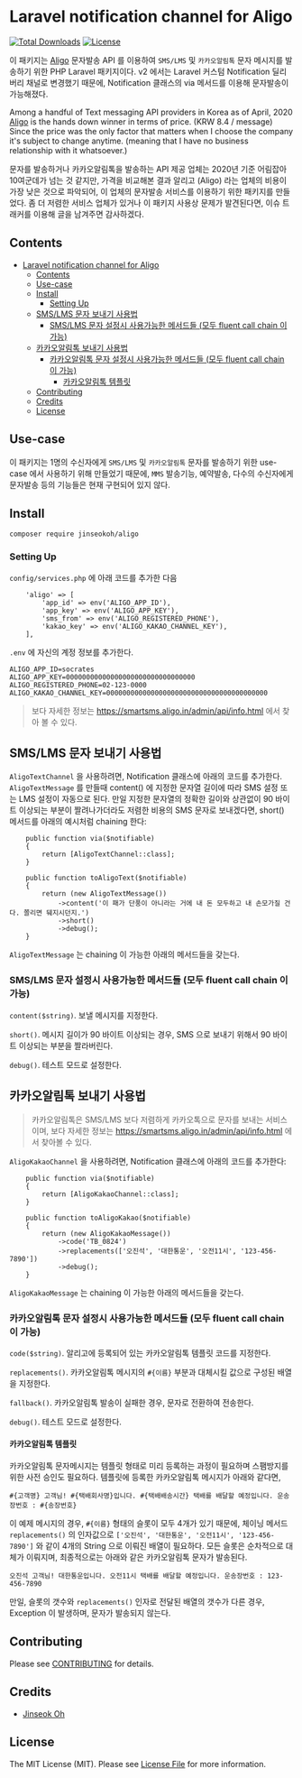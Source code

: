 # Laravel notification channel for Aligo

[![Total Downloads](https://poser.pugx.org/jinseokoh/aligo/downloads)](https://packagist.org/packages/jinseokoh/aligo)
[![License](https://poser.pugx.org/jinseokoh/aligo/license)](https://packagist.org/packages/jinseokoh/aligo)

이 패키지는 [Aligo](https://smartsms.aligo.in/) 문자발송 API 를 이용하여 `SMS/LMS` 및 `카카오알림톡` 문자 메시지를 발송하기 위한 PHP Laravel 패키지이다. v2 에서는 Laravel 커스텀 Notification 딜리버리 채널로 변경했기 때문에, Notification 클래스의 via 메서드를 이용해 문자발송이 가능해졌다.  

Among a handful of Text messaging API providers in Korea as of April, 2020 [Aligo](https://smartsms.aligo.in/) is the hands down winner in terms of price. (KRW 8.4 / message) Since the price was the only factor that matters when I choose the company it's subject to change anytime. (meaning that I have no business relationship with it whatsoever.) 

문자를 발송하거나 카카오알림톡을 발송하는 API 제공 업체는 2020년 기준 어림잡아 10여군데가 넘는 것 같지만, 가격을 비교해본 결과 알리고 (Aligo) 라는 업체의 비용이 가장 낮은 것으로 파악되어, 이 업체의 문자발송 서비스를 이용하기 위한 패키지를 만들었다. 좀 더 저렴한 서비스 업체가 있거나 이 패키지 사용상 문제가 발견된다면, 이슈 트래커를 이용해 글을 남겨주면 감사하겠다.

## Contents

- [Laravel notification channel for Aligo](#laravel-notification-channel-for-aligo)
  - [Contents](#contents)
  - [Use-case](#use-case)
  - [Install](#install)
    - [Setting Up](#setting-up)
  - [SMS/LMS 문자 보내기 사용법](#smslms-문자-보내기-사용법)
    - [SMS/LMS 문자 설정시 사용가능한 메서드들 (모두 fluent call chain 이 가능)](#smslms-문자-설정시-사용가능한-메서드들-모두-fluent-call-chain-이-가능)
  - [카카오알림톡 보내기 사용법](#카카오알림톡-보내기-사용법)
    - [카카오알림톡 문자 설정시 사용가능한 메서드들 (모두 fluent call chain 이 가능)](#카카오알림톡-문자-설정시-사용가능한-메서드들-모두-fluent-call-chain-이-가능)
      - [카카오알림톡 템플릿](#카카오알림톡-템플릿)
  - [Contributing](#contributing)
  - [Credits](#credits)
  - [License](#license)

## Use-case

이 패키지는 1명의 수신자에게 `SMS/LMS` 및 `카카오알림톡` 문자를 발송하기 위한 use-case 에서 사용하기 위해 만들었기 때문에, `MMS` 발송기능, 예약발송, 다수의 수신자에게 문자발송 등의 기능들은 현재 구현되어 있지 않다.  

## Install

```
composer require jinseokoh/aligo
```

### Setting Up

`config/services.php` 에 아래 코드를 추가한 다음

```
    'aligo' => [
        'app_id' => env('ALIGO_APP_ID'),
        'app_key' => env('ALIGO_APP_KEY'),
        'sms_from' => env('ALIGO_REGISTERED_PHONE'),
        'kakao_key' => env('ALIGO_KAKAO_CHANNEL_KEY'),
    ],
```
    
`.env` 에 자신의 계정 정보를 추가한다. 

```
ALIGO_APP_ID=socrates
ALIGO_APP_KEY=00000000000000000000000000000000
ALIGO_REGISTERED_PHONE=02-123-0000
ALIGO_KAKAO_CHANNEL_KEY=0000000000000000000000000000000000000000
```

> 보다 자세한 정보는 https://smartsms.aligo.in/admin/api/info.html 에서 찾아 볼 수 있다.

## SMS/LMS 문자 보내기 사용법

`AligoTextChannel` 을 사용하려면, Notification 클래스에 아래의 코드를 추가한다. `AligoTextMessage` 를 만들때 content() 에 지정한 문자열 길이에 따라 SMS 설정 또는 LMS 설정이 자동으로 된다. 만일 지정한 문자열의 정확한 길이와 상관없이 90 바이트 이상되는 부분이 짤려나가더라도 저렴한 비용의 SMS 문자로 보내겠다면, short() 메서드를 아래의 예시처럼 chaining 한다:

```
    public function via($notifiable)
    {
        return [AligoTextChannel::class];
    }
 
    public function toAligoText($notifiable)
    {
        return (new AligoTextMessage())
            ->content('이 패가 단풍이 아니라는 거에 내 돈 모두하고 내 손모가질 건다. 쫄리면 뒈지시던지.')
            ->short()
            ->debug();
    }
```

`AligoTextMessage` 는 chaining 이 가능한 아래의 메서드들을 갖는다.

### SMS/LMS 문자 설정시 사용가능한 메서드들 (모두 fluent call chain 이 가능)

``content($string)``. 보낼 메시지를 지정한다.

``short()``. 메시지 길이가 90 바이트 이상되는 경우, SMS 으로 보내기 위해서 90 바이트 이상되는 부분을 짤라버린다.

``debug()``. 테스트 모드로 설정한다.

## 카카오알림톡 보내기 사용법
 
> 카카오알림톡은 SMS/LMS 보다 저렴하게 카카오톡으로 문자를 보내는 서비스이며, 보다 자세한 정보는 https://smartsms.aligo.in/admin/api/info.html 에서 찾아볼 수 있다.

`AligoKakaoChannel` 을 사용하려면, Notification 클래스에 아래의 코드를 추가한다:
```
    public function via($notifiable)
    {
        return [AligoKakaoChannel::class];
    }
 
    public function toAligoKakao($notifiable)
    {
        return (new AligoKakaoMessage())
            ->code('TB_0824')
            ->replacements(['오진석', '대한통운', '오전11시', '123-456-7890'])
            ->debug();
    }
```

`AligoKakaoMessage` 는 chaining 이 가능한 아래의 메서드들을 갖는다.

### 카카오알림톡 문자 설정시 사용가능한 메서드들 (모두 fluent call chain 이 가능)

``code($string)``. 알리고에 등록되어 있는 카카오알림톡 템플릿 코드를 지정한다.

``replacements()``. 카카오알림톡 메시지의 `#{이름}` 부분과 대체시킬 값으로 구성된 배열을 지정한다.  

``fallback()``. 카카오알림톡 발송이 실패한 경우, 문자로 전환하여 전송한다.

``debug()``. 테스트 모드로 설정한다.

#### 카카오알림톡 템플릿

카카오알림톡 문자메시지는 템플릿 형태로 미리 등록하는 과정이 필요하며 스팸방지를 위한 사전 승인도 필요하다. 템플릿에 등록한 카카오알림톡 메시지가 아래와 같다면,

```
#{고객명} 고객님! #{택배회사명}입니다. #{택배배송시간} 택배를 배달할 예정입니다. 운송장번호 : #{송장번호}
```

이 예제 메시지의 경우, `#{이름}` 형태의 슬롯이 모두 4개가 있기 때문에, 체이닝 메서드 `replacements()` 의 인자값으로
`['오진석', '대한통운', '오전11시', '123-456-7890']` 와 같이 4개의 String 으로 이뤄진 배열이 필요하다. 모든 슬롯은 순차적으로 대체가 이뤄지며, 
최종적으로는 아래와 같은 카카오알림톡 문자가 발송된다.

```
오진석 고객님! 대한통운입니다. 오전11시 택배를 배달할 예정입니다. 운송장번호 : 123-456-7890
```
 
만일, 슬롯의 갯수와 `replacements()` 인자로 전달된 배열의 갯수가 다른 경우, Exception 이 발생하며, 문자가 발송되지 않는다.  

## Contributing

Please see [CONTRIBUTING](CONTRIBUTING.md) for details.

## Credits

- [Jinseok Oh](https://github.com/jinseokoh)

## License

The MIT License (MIT). Please see [License File](LICENSE.md) for more information.
